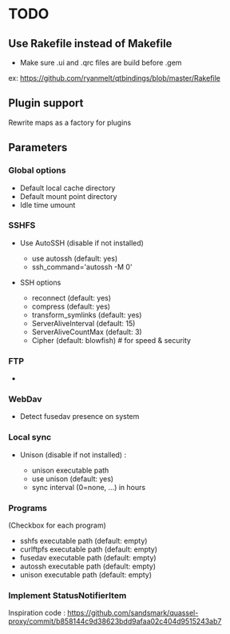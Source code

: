 TODO
====

## Use Rakefile instead of Makefile

* Make sure .ui and .qrc files are build before .gem

ex: https://github.com/ryanmelt/qtbindings/blob/master/Rakefile

## Plugin support

Rewrite maps as a factory for plugins

## Parameters

### Global options

* Default local cache directory
* Default mount point directory
* Idle time umount

### SSHFS

* Use AutoSSH (disable if not installed)
    * use autossh (default: yes)
	* ssh_command='autossh -M 0'

* SSH options
	* reconnect (default: yes)
	* compress (default: yes)
	* transform_symlinks (default: yes)
	* ServerAliveInterval (default: 15)
	* ServerAliveCountMax (default: 3)
	* Cipher (default: blowfish) # for speed & security


### FTP

* 

### WebDav

* Detect fusedav presence on system

### Local sync

* Unison (disable if not installed) :

   * unison executable path
   * use unison (default: yes)
   * sync interval (0=none, ...) in hours


### Programs

(Checkbox for each program)

* sshfs executable path (default: empty)
* curlftpfs executable path (default: empty)
* fusedav executable path (default: empty)
* autossh executable path (default: empty)
* unison executable path (default: empty)

### Implement StatusNotifierItem

Inspiration code : https://github.com/sandsmark/quassel-proxy/commit/b858144c9d38623bdd9afaa02c404d9515243ab7


